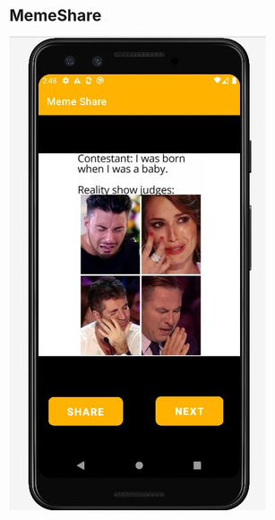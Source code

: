 # MemeShare


![alt text](https://raw.githubusercontent.com/pranjalshikhar/MemeShare/master/memeShare_SS.jpg)
